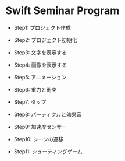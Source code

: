 # Swift Seminar Program

- Step1: プロジェクト作成

- Step2: プロジェクト初期化

- Step3: 文字を表示する

- Step4: 画像を表示する

- Step5: アニメーション

- Step6: 重力と衝突

- Step7: タップ

- Step8: パーティクルと効果音

- Step9: 加速度センサー

- Step10: シーンの遷移

- Step11: シューティングゲーム